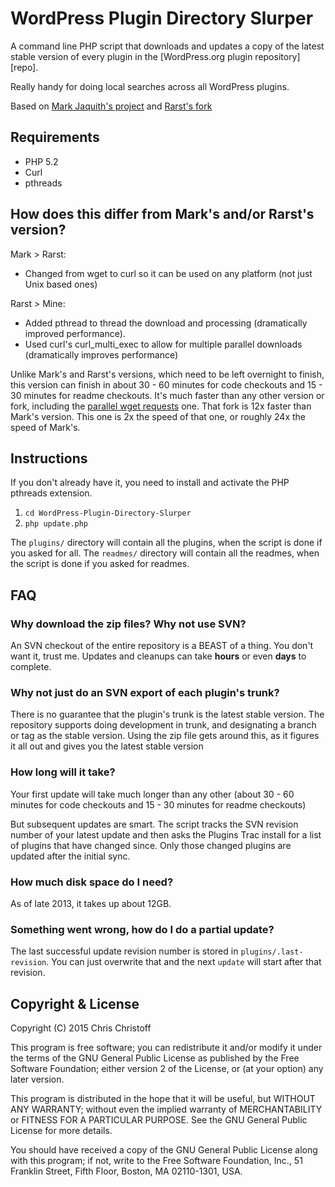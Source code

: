 WordPress Plugin Directory Slurper
==================================

A command line PHP script that downloads and updates a copy of the latest stable
version of every plugin in the [WordPress.org plugin repository][repo].

Really handy for doing local searches across all WordPress plugins.

Based on [Mark Jaquith's project](https://github.com/markjaquith/WordPress-Plugin-Directory-Slurper/) and [Rarst's fork](https://github.com/Rarst/WordPress-Plugin-Directory-Slurper/)

Requirements
------------

* PHP 5.2
* Curl
* pthreads

How does this differ from Mark's and/or Rarst's version?
------------

Mark > Rarst:
* Changed from wget to curl so it can be used on any platform (not just Unix based ones)

Rarst > Mine:
* Added pthread to thread the download and processing (dramatically improved performance). 
* Used curl's curl_multi_exec to allow for multiple parallel downloads (dramatically improves performance)

Unlike Mark's and Rarst's versions, which need to be left overnight to finish, this version can finish in about 30 - 60 minutes for code checkouts and 15 - 30 minutes for readme checkouts. It's much faster than any other version or fork, including the [parallel wget requests](https://github.com/markjaquith/WordPress-Plugin-Directory-Slurper/pull/12) one. That fork is 12x faster than Mark's version. This one is 2x the speed of that one, or roughly 24x the speed of Mark's.


Instructions
------------
If you don't already have it, you need to install and activate the PHP pthreads extension.

1. `cd WordPress-Plugin-Directory-Slurper`
2. `php update.php`

The `plugins/` directory will contain all the plugins, when the script is done if you asked for all.
The `readmes/` directory will contain all the readmes, when the script is done if you asked for readmes.

FAQ
----

### Why download the zip files? Why not use SVN? ###

An SVN checkout of the entire repository is a BEAST of a thing. You don't want it, 
trust me. Updates and cleanups can take **hours** or even **days** to complete.

### Why not just do an SVN export of each plugin's trunk? ###

There is no guarantee that the plugin's trunk is the latest stable version. The 
repository supports doing development in trunk, and designating a branch or tag 
as the stable version. Using the zip file gets around this, as it figures it all 
out and gives you the latest stable version

### How long will it take? ###

Your first update will take much longer than any other (about 30 - 60 minutes for code checkouts and 15 - 30 minutes for readme checkouts)

But subsequent updates are smart. The script tracks the SVN revision number of your
latest update and then asks the Plugins Trac install for a list of plugins that have 
changed since. Only those changed plugins are updated after the initial sync.

### How much disk space do I need? ###

As of late 2013, it takes up about 12GB.

### Something went wrong, how do I do a partial update? ###

The last successful update revision number is stored in `plugins/.last-revision`. 
You can just overwrite that and the next `update` will start after that revision.

Copyright & License
-------------------
Copyright (C) 2015 Chris Christoff

This program is free software; you can redistribute it and/or
modify it under the terms of the GNU General Public License
as published by the Free Software Foundation; either version 2
of the License, or (at your option) any later version.

This program is distributed in the hope that it will be useful,
but WITHOUT ANY WARRANTY; without even the implied warranty of
MERCHANTABILITY or FITNESS FOR A PARTICULAR PURPOSE.  See the
GNU General Public License for more details.

You should have received a copy of the GNU General Public License
along with this program; if not, write to the Free Software
Foundation, Inc., 51 Franklin Street, Fifth Floor, Boston, MA  02110-1301, USA.
